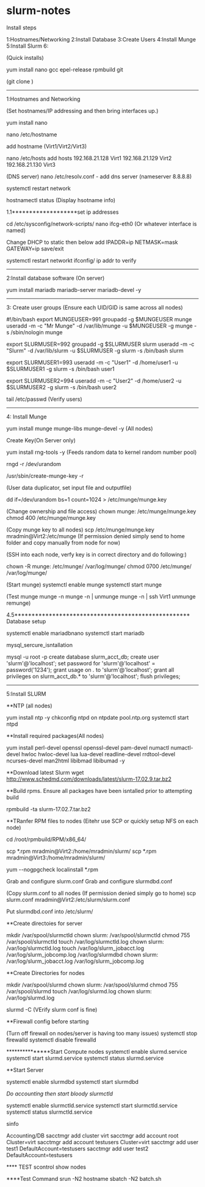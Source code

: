 # slurm-notes

Install steps

1:Hostnames/Networking
2:Install Database
3:Create Users
4:Install Munge
5:Install Slurm
6:

(Quick installs)

yum install nano gcc epel-release rpmbuild git

(git clone <insert url of files to download>)

*********************************************************
1:Hostnames and Networking

(Set hostnames/IP addressing and then bring interfaces up.)

yum install nano

nano /etc/hostname

add hostname (Virt1/Virt2/Virt3)

nano /etc/hosts
add hosts
192.168.21.128 Virt1
192.168.21.129 Virt2
192.168.21.130 Virt3

(DNS server)
nano /etc/resolv.conf - add dns server (nameserver 8.8.8.8)

systemctl restart network

hostnamectl status (Display hsotname info)

1.1*******************set ip addresses

cd /etc/sysconfig/network-scripts/
nano ifcg-eth0 (Or whatever interface is named)

Change DHCP to static then below add
IPADDR=ip
NETMASK=mask
GATEWAY=ip
save/exit


systemctl restart networkt
ifconfig/ ip addr to verify







******************************************************
2:Install database software (On server)


yum install mariadb mariadb-server mariadb-devel -y

**********************************************************************
3: Create user groups
(Ensure each UID/GID is same across all nodes)

#!/bin/bash
export MUNGEUSER=991
groupadd -g $MUNGEUSER munge
useradd  -m -c "Mr Munge" -d /var/lib/munge -u $MUNGEUSER -g munge  -s /sbin/nologin munge

export SLURMUSER=992
groupadd -g $SLURMUSER slurm
useradd  -m -c "Slurm" -d /var/lib/slurm -u $SLURMUSER -g slurm  -s /bin/bash slurm

export SLURMUSER1=993
useradd  -m -c "User1" -d /home/user1 -u $SLURMUSER1 -g slurm  -s /bin/bash user1

export SLURMUSER2=994
useradd  -m -c "User2" -d /home/user2 -u $SLURMUSER2 -g slurm  -s /bin/bash user2

tail /etc/passwd (Verify users)



*************************************************************************
4: Install Munge

yum install munge munge-libs munge-devel -y (All nodes)

Create Key(On Server only)

yum install rng-tools -y
(Feeds random data to kernel random number pool)

rngd -r /dev/urandom

/usr/sbin/create-munge-key -r

(User data duplicator, set input file and outputfile)

dd if=/dev/urandom bs=1 count=1024 > /etc/munge/munge.key

(Change ownership and file access)
chown munge: /etc/munge/munge.key
chmod 400 /etc/munge/munge.key

(Copy munge key to all nodes)
scp /etc/munge/munge.key mradmin@Virt2:/etc/munge (If permission denied simply send to home folder and copy manually from node for now)

(SSH into each node, verfy key is in correct directory and do following:)

chown -R munge: /etc/munge/ /var/log/munge/
chmod 0700 /etc/munge/ /var/log/munge/

(Start munge)
systemctl enable munge
systemctl start munge

(Test munge
munge -n
munge -n | unmunge
munge -n | ssh Virt1 unmunge
remunge)



4.5***************************************************
Database setup

systemctl enable mariadbnano 
systemctl start mariadb

mysql_sercure_isntallation

mysql -u root -p
create database slurm_acct_db;
create user 'slurm'@'localhost';
set password for 'slurm'@'localhost' = password('1234');
grant usage on *.* to 'slurm'@'localhost';
grant all privileges on slurm_acct_db.* to 'slurm'@'localhost';
flush privileges;




*******************************************************
5:Install SLURM 

**NTP (all nodes)

yum install ntp -y
chkconfig ntpd on
ntpdate pool.ntp.org
systemctl start ntpd

**Install required packages(All nodes)

yum install perl-devel openssl openssl-devel pam-devel numactl numactl-devel 
hwloc hwloc-devel lua lua-devel readline-devel rrdtool-devel ncurses-devel 
man2html libibmad libibumad -y

**Download latest Slurm
wget http://www.schedmd.com/downloads/latest/slurm-17.02.9.tar.bz2

**Build rpms. Ensure all packages have been isntalled prior to attempting build

rpmbuild -ta slurm-17.02.7.tar.bz2

**TRanfer RPM files to nodes
(Eitehr use SCP or quickly setup NFS on each node)

cd /root/rpmbuild/RPM/x86_64/

scp *.rpm mradmin@Virt2:/home/mradmin/slurm/
scp *.rpm mradmin@Virt3:/home/mradmin/slurm/

yum --nogpgcheck localinstall *.rpm

Grab and configure slurm.conf
Grab and configure slurmdbd.conf



(Copy slurm.conf to all nodes (If permission denied simply go to home)
scp slurm.conf mradmin@Virt2:/etc/slurm/slurm.conf

Put slurmdbd.conf into /etc/slurm/


**Create directoies for server

mkdir /var/spool/slurmctld
chown slurm: /var/spool/slurmctld
chmod 755 /var/spool/slurmctld
touch /var/log/slurmctld.log
chown slurm: /var/log/slurmctld.log
touch /var/log/slurm_jobacct.log /var/log/slurm_jobcomp.log /var/log/slurmdbd
chown slurm: /var/log/slurm_jobacct.log /var/log/slurm_jobcomp.log

**Create Directories for nodes

mkdir /var/spool/slurmd
chown slurm: /var/spool/slurmd
chmod 755 /var/spool/slurmd
touch /var/log/slurmd.log
chown slurm: /var/log/slurmd.log

slurmd -C (VErify slurm conf is fine)

**Firewall config before starting

(Turn off firewall on nodes/server is having too many issues)
systemctl stop firewalld
systemctl disable firewalld





***************Start Compute nodes
systemctl enable slurmd.service
systemctl start slurmd.service
systemctl status slurmd.service

**Start Server

systemctl enable slurmdbd
systemctl start slurmdbd

*Do accounting then start bloody slurmctld*

systemctl enable slurmctld.service
systemctl start slurmctld.service
systemctl status slurmctld.service



sinfo

Accounting/DB
sacctmgr add cluster virt
sacctmgr add account root Cluster=virt
sacctmgr add account testusers Cluster=virt
sacctmgr add user test1 DefaultAccount=testusers
sacctmgr add user test2 DefaultAccount=testusers

**** TEST
scontrol show nodes

****Test Command
srun -N2 hostname
sbatch -N2 batch.sh











